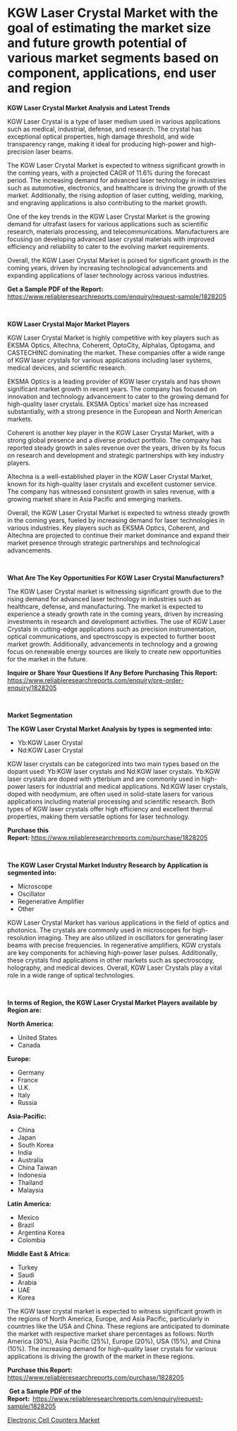 <p><h1>KGW Laser Crystal Market with the goal of estimating the market size and future growth potential of various market segments based on component, applications, end user and region</h1></p><p><strong>KGW Laser Crystal Market Analysis and Latest Trends</strong></p>
<p><p>KGW Laser Crystal is a type of laser medium used in various applications such as medical, industrial, defense, and research. The crystal has exceptional optical properties, high damage threshold, and wide transparency range, making it ideal for producing high-power and high-precision laser beams.</p><p>The KGW Laser Crystal Market is expected to witness significant growth in the coming years, with a projected CAGR of 11.6% during the forecast period. The increasing demand for advanced laser technology in industries such as automotive, electronics, and healthcare is driving the growth of the market. Additionally, the rising adoption of laser cutting, welding, marking, and engraving applications is also contributing to the market growth.</p><p>One of the key trends in the KGW Laser Crystal Market is the growing demand for ultrafast lasers for various applications such as scientific research, materials processing, and telecommunications. Manufacturers are focusing on developing advanced laser crystal materials with improved efficiency and reliability to cater to the evolving market requirements.</p><p>Overall, the KGW Laser Crystal Market is poised for significant growth in the coming years, driven by increasing technological advancements and expanding applications of laser technology across various industries.</p></p>
<p><strong>Get a Sample PDF of the Report:&nbsp;</strong> <a href="https://www.reliableresearchreports.com/enquiry/request-sample/1828205">https://www.reliableresearchreports.com/enquiry/request-sample/1828205</a></p>
<p>&nbsp;</p>
<p><strong>KGW Laser Crystal Major Market Players</strong></p>
<p><p>KGW Laser Crystal Market is highly competitive with key players such as EKSMA Optics, Altechna, Coherent, OptoCity, Alphalas, Optogama, and CASTECHINC dominating the market. These companies offer a wide range of KGW laser crystals for various applications including laser systems, medical devices, and scientific research.</p><p>EKSMA Optics is a leading provider of KGW laser crystals and has shown significant market growth in recent years. The company has focused on innovation and technology advancement to cater to the growing demand for high-quality laser crystals. EKSMA Optics' market size has increased substantially, with a strong presence in the European and North American markets.</p><p>Coherent is another key player in the KGW Laser Crystal Market, with a strong global presence and a diverse product portfolio. The company has reported steady growth in sales revenue over the years, driven by its focus on research and development and strategic partnerships with key industry players.</p><p>Altechna is a well-established player in the KGW Laser Crystal Market, known for its high-quality laser crystals and excellent customer service. The company has witnessed consistent growth in sales revenue, with a growing market share in Asia Pacific and emerging markets.</p><p>Overall, the KGW Laser Crystal Market is expected to witness steady growth in the coming years, fueled by increasing demand for laser technologies in various industries. Key players such as EKSMA Optics, Coherent, and Altechna are projected to continue their market dominance and expand their market presence through strategic partnerships and technological advancements.</p></p>
<p>&nbsp;</p>
<p><strong>What Are The Key Opportunities For KGW Laser Crystal Manufacturers?</strong></p>
<p><p>The KGW Laser Crystal market is witnessing significant growth due to the rising demand for advanced laser technology in industries such as healthcare, defense, and manufacturing. The market is expected to experience a steady growth rate in the coming years, driven by increasing investments in research and development activities. The use of KGW Laser Crystals in cutting-edge applications such as precision instrumentation, optical communications, and spectroscopy is expected to further boost market growth. Additionally, advancements in technology and a growing focus on renewable energy sources are likely to create new opportunities for the market in the future.</p></p>
<p><strong>Inquire or Share Your Questions If Any Before Purchasing This Report:</strong> <a href="https://www.reliableresearchreports.com/enquiry/pre-order-enquiry/1828205">https://www.reliableresearchreports.com/enquiry/pre-order-enquiry/1828205</a></p>
<p>&nbsp;</p>
<p><strong>Market Segmentation</strong></p>
<p><strong>The KGW Laser Crystal Market Analysis by types is segmented into:</strong></p>
<p><ul><li>Yb:KGW Laser Crystal</li><li>Nd:KGW Laser Crystal</li></ul></p>
<p><p>KGW laser crystals can be categorized into two main types based on the dopant used: Yb:KGW laser crystals and Nd:KGW laser crystals. Yb:KGW laser crystals are doped with ytterbium and are commonly used in high-power lasers for industrial and medical applications. Nd:KGW laser crystals, doped with neodymium, are often used in solid-state lasers for various applications including material processing and scientific research. Both types of KGW laser crystals offer high efficiency and excellent thermal properties, making them versatile options for laser technology.</p></p>
<p><strong>Purchase this Report:&nbsp;</strong><a href="https://www.reliableresearchreports.com/purchase/1828205">https://www.reliableresearchreports.com/purchase/1828205</a></p>
<p>&nbsp;</p>
<p><strong>The KGW Laser Crystal Market Industry Research by Application is segmented into:</strong></p>
<p><ul><li>Microscope</li><li>Oscillator</li><li>Regenerative Amplifier</li><li>Other</li></ul></p>
<p><p>KGW Laser Crystal Market has various applications in the field of optics and photonics. The crystals are commonly used in microscopes for high-resolution imaging. They are also utilized in oscillators for generating laser beams with precise frequencies. In regenerative amplifiers, KGW crystals are key components for achieving high-power laser pulses. Additionally, these crystals find applications in other markets such as spectroscopy, holography, and medical devices. Overall, KGW Laser Crystals play a vital role in a wide range of optical technologies.</p></p>
<p>&nbsp;</p>
<p><strong>In terms of Region, the KGW Laser Crystal Market Players available by Region are:</strong></p>
<p>
    <p> <strong> North America: </strong>
        <ul>
            <li>United States</li>
            <li>Canada</li>
        </ul>
        </p> 
    <p> <strong> Europe: </strong>
        <ul>
            <li>Germany</li>
            <li>France</li>
            <li>U.K.</li>
            <li>Italy</li>
            <li>Russia</li>
        </ul>
        </p> 
    <p> <strong> Asia-Pacific: </strong>
        <ul>
            <li>China</li>
            <li>Japan</li>
            <li>South Korea</li>
            <li>India</li>
            <li>Australia</li>
            <li>China Taiwan</li>
            <li>Indonesia</li>
            <li>Thailand</li>
            <li>Malaysia</li>
        </ul>
        </p> 
    <p> <strong> Latin America: </strong>
        <ul>
            <li>Mexico</li>
            <li>Brazil</li>
            <li>Argentina Korea</li>
            <li>Colombia</li>
        </ul>
        </p> 
    <p> <strong> Middle East & Africa: </strong>
        <ul>
            <li>Turkey</li>
            <li>Saudi</li>
            <li>Arabia</li>
            <li>UAE</li>
            <li>Korea</li>
        </ul>
    </p>
    </p>
<p><p>The KGW laser crystal market is expected to witness significant growth in the regions of North America, Europe, and Asia Pacific, particularly in countries like the USA and China. These regions are anticipated to dominate the market with respective market share percentages as follows: North America (30%), Asia Pacific (25%), Europe (20%), USA (15%), and China (10%). The increasing demand for high-quality laser crystals for various applications is driving the growth of the market in these regions.</p></p>
<p><strong>Purchase this Report: </strong><a href="https://www.reliableresearchreports.com/purchase/1828205">https://www.reliableresearchreports.com/purchase/1828205</a></p>
<p>&nbsp;<strong>Get a Sample PDF of the Report:&nbsp;&nbsp;</strong><a href="https://www.reliableresearchreports.com/enquiry/request-sample/1828205">https://www.reliableresearchreports.com/enquiry/request-sample/1828205</a></p>
<p><strong></strong></p>
<p><p><a href="https://chivalrous-flock-a86.notion.site/Electronic-Cell-Counters-Market-Size-Growth-Outlook-from-2024-to-2031-projecting-at-Market-s-Trend-62208f2cab394956bb8a93910a644226">Electronic Cell Counters Market</a></p></p>